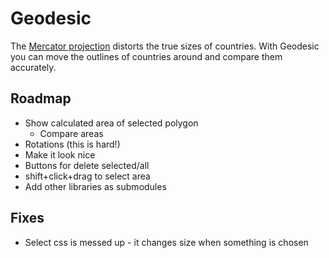 Geodesic
========

The [Mercator projection](http://en.wikipedia.org/wiki/Mercator_projection) distorts the true sizes of countries. With Geodesic you can move the outlines of countries around and compare them accurately.

Roadmap
-------

+ Show calculated area of selected polygon
  + Compare areas
+ Rotations (this is hard!)
+ Make it look nice
+ Buttons for delete selected/all
+ shift+click+drag to select area
+ Add other libraries as submodules

Fixes
-----

+ Select css is messed up - it changes size when something is chosen
